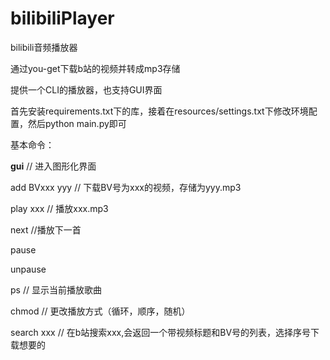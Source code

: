 # bilibiliPlayer
bilibili音频播放器

通过you-get下载b站的视频并转成mp3存储

提供一个CLI的播放器，也支持GUI界面

首先安装requirements.txt下的库，接着在resources/settings.txt下修改环境配置，然后python main.py即可

基本命令：

**gui**     // 进入图形化界面

add BVxxx yyy // 下载BV号为xxx的视频，存储为yyy.mp3

play xxx  // 播放xxx.mp3

next  //播放下一首

pause

unpause

ps  // 显示当前播放歌曲

chmod // 更改播放方式（循环，顺序，随机）

search xxx // 在b站搜索xxx,会返回一个带视频标题和BV号的列表，选择序号下载想要的
